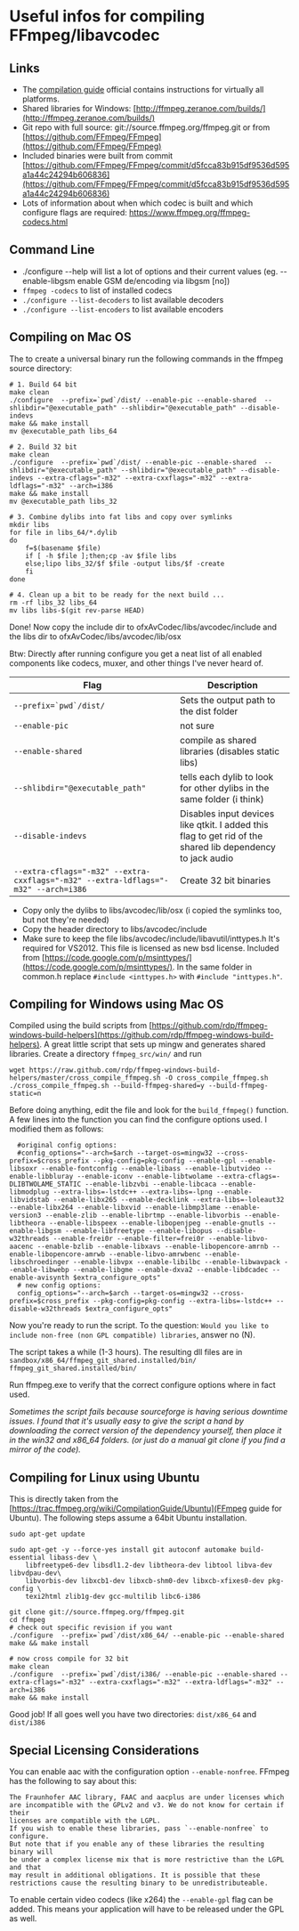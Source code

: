 Useful infos for compiling FFmpeg/libavcodec
===


Links
---

* The [compilation guide](https://trac.ffmpeg.org/wiki/CompilationGuide) official contains instructions for virtually all platforms. 
* Shared libraries for Windows: [http://ffmpeg.zeranoe.com/builds/](http://ffmpeg.zeranoe.com/builds/)
* Git repo with full source: git://source.ffmpeg.org/ffmpeg.git or from [https://github.com/FFmpeg/FFmpeg](https://github.com/FFmpeg/FFmpeg)
* Included binaries were built from commit [https://github.com/FFmpeg/FFmpeg/commit/d5fcca83b915df9536d595a1a44c24294b606836](https://github.com/FFmpeg/FFmpeg/commit/d5fcca83b915df9536d595a1a44c24294b606836)
* Lots of information about when which codec is built and which configure flags are required: https://www.ffmpeg.org/ffmpeg-codecs.html

Command Line
---

* ./configure --help will list a lot of options and their current values (eg. --enable-libgsm          enable GSM de/encoding via libgsm [no])
* `ffmpeg -codecs` to list of installed codecs
* `./configure --list-decoders` to list available decoders
* `./configure --list-encoders` to list available encoders


Compiling on Mac OS
---
The to create a universal binary run the following commands in the ffmpeg source directory: 

	# 1. Build 64 bit
	make clean
	./configure  --prefix=`pwd`/dist/ --enable-pic --enable-shared  --shlibdir="@executable_path" --shlibdir="@executable_path" --disable-indevs
	make && make install
	mv @executable_path libs_64
	
	# 2. Build 32 bit
	make clean
	./configure  --prefix=`pwd`/dist/ --enable-pic --enable-shared  --shlibdir="@executable_path" --shlibdir="@executable_path" --disable-indevs --extra-cflags="-m32" --extra-cxxflags="-m32" --extra-ldflags="-m32" --arch=i386
	make && make install
	mv @executable_path libs_32

	# 3. Combine dylibs into fat libs and copy over symlinks
	mkdir libs
	for file in libs_64/*.dylib
	do
		f=$(basename $file)
		if [ -h $file ];then;cp -av $file libs
		else;lipo libs_32/$f $file -output libs/$f -create
		fi
	done
	
	# 4. Clean up a bit to be ready for the next build ... 
	rm -rf libs_32 libs_64
	mv libs libs-$(git rev-parse HEAD)

Done! Now copy the include dir to ofxAvCodec/libs/avcodec/include and the libs dir to ofxAvCodec/libs/avcodec/lib/osx

Btw: Directly after running configure you get a neat list of all enabled components like codecs, muxer, and other things I've never heard of. 


|Flag|Description|
|----|-----------|
|``--prefix=`pwd`/dist/``|Sets the output path to the dist folder|
|`--enable-pic`|not sure|
|`--enable-shared`|compile as shared libraries (disables static libs)|
|`--shlibdir="@executable_path"`|tells each dylib to look for other dylibs in the same folder (i think)|
|`--disable-indevs`|Disables input devices like qtkit. I added this flag to get rid of the shared lib dependency to jack audio|
|`--extra-cflags="-m32" --extra-cxxflags="-m32" --extra-ldflags="-m32" --arch=i386`|Create 32 bit binaries|


	
* Copy only the dylibs to libs/avcodec/lib/osx (i copied the symlinks too, but not they're needed)
* Copy the header directory to libs/avcodec/include
* Make sure to keep the file libs/avcodec/include/libavutil/inttypes.h
  It's required for VS2012. This file is licensed as new bsd license. Included from [https://code.google.com/p/msinttypes/](https://code.google.com/p/msinttypes/). In the same folder in common.h replace `#include <inttypes.h>` with `#include "inttypes.h"`. 




Compiling for Windows using Mac OS
---
Compiled using the build scripts from [https://github.com/rdp/ffmpeg-windows-build-helpers](https://github.com/rdp/ffmpeg-windows-build-helpers). A great little script that sets up mingw and generates shared libraries. Create a directory `ffmpeg_src/win/` and run 
	
	wget https://raw.github.com/rdp/ffmpeg-windows-build-helpers/master/cross_compile_ffmpeg.sh -O cross_compile_ffmpeg.sh
	./cross_compile_ffmpeg.sh --build-ffmpeg-shared=y --build-ffmpeg-static=n


Before doing anything, edit the file and look for the `build_ffmpeg()` function. A few lines into the function you can find the configure options used. I modified them as follows: 

	  #original config options: 
	  #config_options="--arch=$arch --target-os=mingw32 --cross-prefix=$cross_prefix --pkg-config=pkg-config --enable-gpl --enable-libsoxr --enable-fontconfig --enable-libass --enable-libutvideo --enable-libbluray --enable-iconv --enable-libtwolame --extra-cflags=-DLIBTWOLAME_STATIC --enable-libzvbi --enable-libcaca --enable-libmodplug --extra-libs=-lstdc++ --extra-libs=-lpng --enable-libvidstab --enable-libx265 --enable-decklink --extra-libs=-loleaut32 --enable-libx264 --enable-libxvid --enable-libmp3lame --enable-version3 --enable-zlib --enable-librtmp --enable-libvorbis --enable-libtheora --enable-libspeex --enable-libopenjpeg --enable-gnutls --enable-libgsm --enable-libfreetype --enable-libopus --disable-w32threads --enable-frei0r --enable-filter=frei0r --enable-libvo-aacenc --enable-bzlib --enable-libxavs --enable-libopencore-amrnb --enable-libopencore-amrwb --enable-libvo-amrwbenc --enable-libschroedinger --enable-libvpx --enable-libilbc --enable-libwavpack --enable-libwebp --enable-libgme --enable-dxva2 --enable-libdcadec --enable-avisynth $extra_configure_opts" 
	  # new config options: 
	  config_options="--arch=$arch --target-os=mingw32 --cross-prefix=$cross_prefix --pkg-config=pkg-config --extra-libs=-lstdc++ --disable-w32threads $extra_configure_opts"
	  

Now you're ready to run the script. To the question: 
`Would you like to include non-free (non GPL compatible) libraries`, answer no (N). 

The script takes a while (1-3 hours). The resulting dll files are in <br>
`sandbox/x86_64/ffmpeg_git_shared.installed/bin/` <br>
`ffmpeg_git_shared.installed/bin/`

Run ffmpeg.exe to verify that the correct configure options where in fact used. 


<i>Sometimes the script fails because sourceforge is having serious downtime issues. I found that it's usually easy to give the script a hand by downloading the correct version of the dependency yourself, then place it in the win32 and x86_64 folders. (or just do a manual git clone if you find a mirror of the code).</i>

Compiling for Linux using Ubuntu
---

This is directly taken from the [https://trac.ffmpeg.org/wiki/CompilationGuide/Ubuntu](FFmpeg guide for Ubuntu). The following steps assume a 64bit Ubuntu installation. 


	sudo apt-get update
	
	sudo apt-get -y --force-yes install git autoconf automake build-essential libass-dev \
		libfreetype6-dev libsdl1.2-dev libtheora-dev libtool libva-dev libvdpau-dev\
		libvorbis-dev libxcb1-dev libxcb-shm0-dev libxcb-xfixes0-dev pkg-config \
		texi2html zlib1g-dev gcc-multilib libc6-i386
	
	git clone git://source.ffmpeg.org/ffmpeg.git
	cd ffmpeg
	# check out specific revision if you want
	./configure  --prefix=`pwd`/dist/x86_64/ --enable-pic --enable-shared
	make && make install
	
	# now cross compile for 32 bit
	make clean 
	./configure  --prefix=`pwd`/dist/i386/ --enable-pic --enable-shared --extra-cflags="-m32" --extra-cxxflags="-m32" --extra-ldflags="-m32" --arch=i386
	make && make install
	
	
Good job! If all goes well you have two directories: `dist/x86_64` and `dist/i386`


Special Licensing Considerations
---
You can enable aac with the configuration option `--enable-nonfree`. FFmpeg has the following to say about this: 

	The Fraunhofer AAC library, FAAC and aacplus are under licenses which
	are incompatible with the GPLv2 and v3. We do not know for certain if their
	licenses are compatible with the LGPL.
	If you wish to enable these libraries, pass `--enable-nonfree` to configure.
	But note that if you enable any of these libraries the resulting binary will
	be under a complex license mix that is more restrictive than the LGPL and that
	may result in additional obligations. It is possible that these
	restrictions cause the resulting binary to be unredistributeable.

To enable certain video codecs (like x264) the `--enable-gpl` flag can be added. This means your application will have to be released under the GPL as well. 